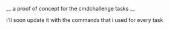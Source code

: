 __ a proof of concept for the cmdchallenge tasks __

i'll soon update it with the commands that i used for every task
